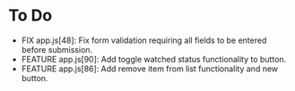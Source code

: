 # To Do

- FIX app.js[48]: Fix form validation requiring all fields to be entered before submission.
- FEATURE app.js[90]: Add toggle watched status functionality to button.
- FEATURE app.js[86]: Add remove item from list functionality and new button. 